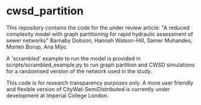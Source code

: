# cwsd_partition

This repository contains the code for the under review article:
"A reduced complexity model with graph partitioning for rapid hydraulic assessment of sewer networks"
Barnaby Dobson, Hannah Watson-Hill, Samer Muhandes, Morten Borup, Ana Mijic

A 'scrambled' example to run the model is provided in scripts/scrambled_example.py to run graph partition and CWSD simulations for a randomised version of the network used in the study.

This code is for research transparency purposes only. A more user friendly and flexible version of CityWat-SemiDistributed is currently under development at Imperial College London.
